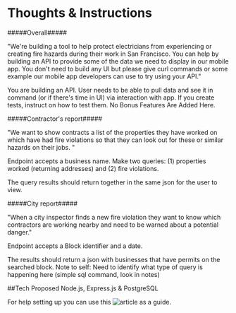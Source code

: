 Thoughts & Instructions
===========

#####Overall#####

"We're building a tool to help protect electricians from experiencing or creating fire hazards during their work in San Francisco. You can help by building an API to provide some of the data we need to display in our mobile app. You don't need to build any UI but please give curl commands or some example our mobile app developers can use to try using your API."

You are building an API. User needs to be able to pull data and see it in command (or if there's time in UI) via interaction with app. If you create tests, instruct on how to test them. No Bonus Features Are Added Here. 

#####Contractor's report#####

"We want to show contracts a list of the properties they have worked on which have had fire violations so that they can look out for these or similar hazards on their jobs. "

Endpoint accepts a business name. Make two queries: (1) properties worked (returning addresses) and (2) fire violations. 

The query results should return together in the same json for the user to view.

#####City report#####

"When a city inspector finds a new fire violation they want to know which contractors are working nearby and need to be warned about a potential danger."

Endpoint accepts a Block identifier and a date.

The results should return a json with businesses that have permits on the searched block. Note to self: Need to identify what type of query is happening here (simple sql command, look in notes)

##Tech Proposed
Node.js, Express.js & PostgreSQL

For help setting up you can use this ![article](https://blog.logrocket.com/setting-up-a-restful-api-with-node-js-and-postgresql-d96d6fc892d8) as a guide.